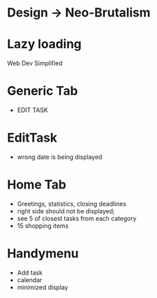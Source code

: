 # Design -> Neo-Brutalism

# Lazy loading
Web Dev Simplified

# Generic Tab 
  - EDIT TASK
# EditTask
  - wrong date is being displayed

# Home Tab
  - Greetings, statistics, closing deadlines
  - right side should not be displayed;
  - see 5 of closest tasks from each category
  - 15 shopping items 

# Handymenu
  - Add task
  - calendar
  - minimized display

